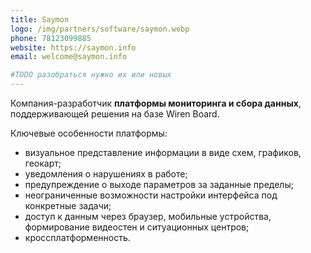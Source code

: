 ```yaml
---
title: Saymon
logo: /img/partners/software/saymon.webp
phone: 78123099885
website: https://saymon.info
email: welcome@saymon.info

#TODO разобраться нужно их или новых
---
```


Компания-разработчик **платформы мониторинга и сбора данных**, поддерживающей решения на базе Wiren Board.


Ключевые особенности платформы:
* визуальное представление информации в виде схем, графиков, геокарт;
* уведомления о нарушениях в работе;
* предупреждение о выходе параметров за заданные пределы;
* неограниченные возможности настройки интерфейса под конкретные задачи;
* доступ к данным через браузер, мобильные устройства, формирование видеостен и ситуационных центров;
* кроссплатформенность.
